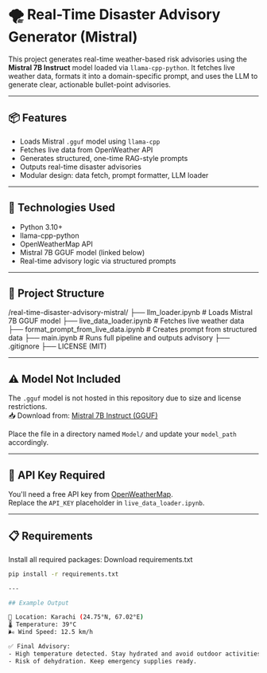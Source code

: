 # 🌪️ Real-Time Disaster Advisory Generator (Mistral)

This project generates real-time weather-based risk advisories using the **Mistral 7B Instruct** model loaded via `llama-cpp-python`. It fetches live weather data, formats it into a domain-specific prompt, and uses the LLM to generate clear, actionable bullet-point advisories.

---

## 📦 Features

- Loads Mistral `.gguf` model using `llama-cpp`
- Fetches live data from OpenWeather API
- Generates structured, one-time RAG-style prompts
- Outputs real-time disaster advisories
- Modular design: data fetch, prompt formatter, LLM loader

---

## 🧠 Technologies Used

- Python 3.10+
- llama-cpp-python
- OpenWeatherMap API
- Mistral 7B GGUF model (linked below)
- Real-time advisory logic via structured prompts

---

## 📂 Project Structure
/real-time-disaster-advisory-mistral/
├── llm_loader.ipynb # Loads Mistral 7B GGUF model
├── live_data_loader.ipynb # Fetches live weather data
├── format_prompt_from_live_data.ipynb # Creates prompt from structured data
├── main.ipynb # Runs full pipeline and outputs advisory
├── .gitignore
├── LICENSE (MIT)


---

## ⚠️ Model Not Included

The `.gguf` model is not hosted in this repository due to size and license restrictions.  
📥 Download from: [Mistral 7B Instruct (GGUF)](https://huggingface.co/TheBloke/Mistral-7B-Instruct-v0.2-GGUF)

Place the file in a directory named `Model/` and update your `model_path` accordingly.

---

## 🔐 API Key Required

You'll need a free API key from [OpenWeatherMap](https://openweathermap.org/api).  
Replace the `API_KEY` placeholder in `live_data_loader.ipynb`.

---

## 📋 Requirements

Install all required packages:
Download requirements.txt

```bash
pip install -r requirements.txt

---

## Example Output

📍 Location: Karachi (24.75°N, 67.02°E)
🌡 Temperature: 39°C
🌬 Wind Speed: 12.5 km/h

✅ Final Advisory:
- High temperature detected. Stay hydrated and avoid outdoor activities.
- Risk of dehydration. Keep emergency supplies ready.
